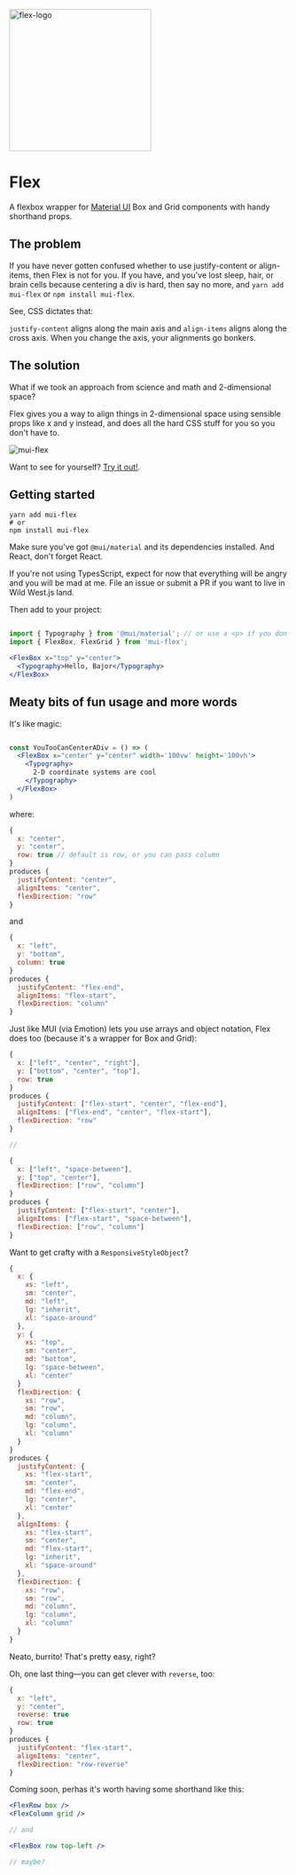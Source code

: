 <img width="256" alt="flex-logo" src="https://user-images.githubusercontent.com/1480253/186842214-5575f27e-fc48-4617-bedb-a7ec29411203.png">

# Flex
A flexbox wrapper for [Material UI](https://mui.com/) Box and Grid components with handy shorthand props.

## The problem

If you have never gotten confused whether to use justify-content or align-items, then Flex is not for you. If you have, and you've lost sleep, hair, or brain cells because centering a div is hard, then say no more, and `yarn add mui-flex` or `npm install mui-flex`.

See, CSS dictates that:

`justify-content` aligns along the main axis and `align-items` aligns along the cross axis. When you change the axis, your alignments go bonkers.

## The solution

What if we took an approach from science and math and 2-dimensional space?

Flex gives you a way to align things in 2-dimensional space using sensible props like x and y instead, and does all the hard CSS stuff for you so you don't have to.

![mui-flex](https://user-images.githubusercontent.com/1480253/186974043-d75cd310-c60b-4835-ba80-e72cbab167c3.gif)

Want to see for yourself? [Try it out!](https://brandonscript.github.io/Flex/).

## Getting started

```shell
yarn add mui-flex
# or 
npm install mui-flex
```

Make sure you've got `@mui/material` and its dependencies installed. And React, don't forget React.

If you're not using TypesScript, expect for now that everything will be angry and you will be mad at me. File an issue or submit a PR if you want to live in Wild West.js land.

Then add to your project:

```jsx

import { Typography } from '@mui/material'; // or use a <p> if you don't like fun typography
import { FlexBox, FlexGrid } from 'mui-flex';

<FlexBox x="top" y="center">
  <Typography>Hello, Bajor</Typography>
</FlexBox>

```

## Meaty bits of fun usage and more words

It's like magic:

```jsx

const YouTooCanCenterADiv = () => (
  <FlexBox x="center" y="center" width='100vw' height='100vh'>
    <Typography>
      2-D coordinate systems are cool
    </Typography>
  </FlexBox>
)
```

where:

```jsx
{ 
  x: "center",
  y: "center",
  row: true // default is row, or you can pass column
}
produces {
  justifyContent: "center",
  alignItems: "center",
  flexDirection: "row"
}
```

and

```jsx
{ 
  x: "left",
  y: "bottom",
  column: true
}
produces {
  justifyContent: "flex-end",
  alignItems: "flex-start",
  flexDirection: "column"
}
```

Just like MUI (via Emotion) lets you use arrays and object notation, Flex does too (because it's a wrapper for Box and Grid):

```jsx
{
  x: ["left", "center", "right"],
  y: ["bottom", "center", "top"],
  row: true
}
produces {
  justifyContent: ["flex-start", "center", "flex-end"],
  alignItems: ["flex-end", "center", "flex-start"],
  flexDirection: "row"
}

// 

{
  x: ["left", "space-between"],
  y: ["top", "center"],
  flexDirection: ["row", "column"]
}
produces {
  justifyContent: ["flex-start", "center"],
  alignItems: ["flex-start", "space-between"],
  flexDirection: ["row", "column"]
}
```

Want to get crafty with a `ResponsiveStyleObject`?

```jsx
{
  x: {
    xs: "left",
    sm: "center",
    md: "left",
    lg: "inherit",
    xl: "space-around"
  },
  y: {
    xs: "top",
    sm: "center",
    md: "bottom",
    lg: "space-between",
    xl: "center"
  }
  flexDirection: {
    xs: "row",
    sm: "row",
    md: "column",
    lg: "column",
    xl: "column"
  }
}
produces {
  justifyContent: {
    xs: "flex-start",
    sm: "center",
    md: "flex-end",
    lg: "center",
    xl: "center"
  },
  alignItems: {
    xs: "flex-start",
    sm: "center",
    md: "flex-start",
    lg: "inherit",
    xl: "space-around"
  },
  flexDirection: {
    xs: "row",
    sm: "row",
    md: "column",
    lg: "column",
    xl: "column"
  }
}
```

Neato, burrito! That's pretty easy, right?

Oh, one last thing—you can get clever with `reverse`, too:

```jsx
{ 
  x: "left",
  y: "center",
  reverse: true
  row: true
}
produces {
  justifyContent: "flex-start",
  alignItems: "center",
  flexDirection: "row-reverse"
}
```

Coming soon, perhas it's worth having some shorthand like this:

```jsx
<FlexRow box />
<FlexColumn grid />

// and

<FlexBox row top-left />

// maybe?

